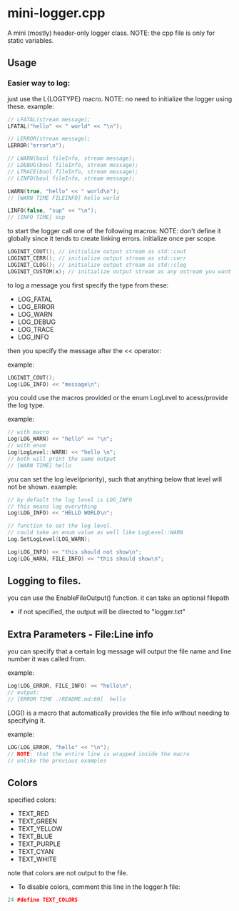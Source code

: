 # mini-logger.cpp
A mini (mostly) header-only logger class.
NOTE: the cpp file is only for static variables.

## Usage


### Easier way to log:
just use the L{LOGTYPE} macro.
NOTE: no need to initialize the logger using these.
example:
```cpp
// LFATAL(stream message);
LFATAL("hello" << " world" << "\n");

// LERROR(stream message);
LERROR("error\n");

// LWARN(bool fileInfo, stream message);
// LDEBUG(bool fileInfo, stream message);
// LTRACE(bool fileInfo, stream message);
// LINFO(bool fileInfo, stream message);

LWARN(true, "hello" << " world\n");
// [WARN TIME FILEINFO] hello world

LINFO(false, "sup" << "\n");
// [INFO TIME] sup
```


to start the logger call one of the following macros:
NOTE: don't define it globally since it tends to create linking errors.
initialize once per scope.
```cpp
LOGINIT_COUT(); // initialize output stream as std::cout
LOGINIT_CERR(); // initialize output stream as std::cerr
LOGINIT_CLOG(); // initialize output stream as std::clog
LOGINIT_CUSTOM(x); // initialize output stream as any ostream you want
```

to log a message you first specify the type from these:
- LOG_FATAL
- LOG_ERROR
- LOG_WARN
- LOG_DEBUG
- LOG_TRACE
- LOG_INFO

then you specify the message after the << operator:

example:
```cpp
LOGINIT_COUT();
Log(LOG_INFO) << "message\n";
```

you could use the macros provided or the enum LogLevel to acess/provide the log type.

example:
```cpp
// with macro
Log(LOG_WARN) << "hello" << "\n";
// with enum
Log(LogLevel::WARN) << "hello \n";
// both will print the same output
// [WARN TIME] hello
```

you can set the log level(priority), such that anything below that level will not be shown.
example:
```cpp
// by default the log level is LOG_INFO
// this means log everything
Log(LOG_INFO) << "HELLO WORLD\n";

// function to set the log level.
// could take an enum value as well like LogLevel::WARN
Log.SetLogLevel(LOG_WARN);

Log(LOG_INFO) << "this should not show\n";
Log(LOG_WARN, FILE_INFO) << "this should show\n";
```

## Logging to files.

you can use the EnableFileOutput() function.
it can take an optional filepath
- if not specified, the output will be directed to "logger.txt"

## Extra Parameters - File:Line info

you can specify that a certain log message will output the file name and line number it was called from.

example:
```cpp
Log(LOG_ERROR, FILE_INFO) << "hello\n";
// output:
// [ERROR TIME ./README.md:60]  hello
```

LOG() is a macro that automatically provides the file info without needing to specifying it.

example:
```cpp
LOG(LOG_ERROR, "hello" << "\n");
// NOTE: that the entire line is wrapped inside the macro
// unlike the previous examples
```

## Colors

specified colors:
- TEXT_RED
- TEXT_GREEN 
- TEXT_YELLOW
- TEXT_BLUE  
- TEXT_PURPLE
- TEXT_CYAN  
- TEXT_WHITE

note that colors are not output to the file.
- To disable colors, comment this line in the logger.h file:
```cpp
24 #define TEXT_COLORS
```
